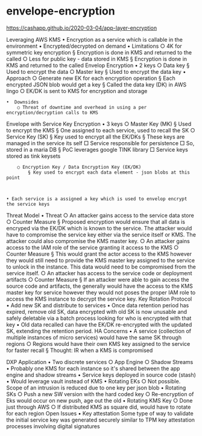 # envelope-encryption

https://cashapp.github.io/2020-03-04/app-layer-encryption

Leveraging AWS KMS
	• Encryption as a service which is callable in the environment
	• Encrypted/decrypted on demand
	• Limitations
		○ 4K for symmetric key encryption
			§ Encryption is done in KMS and returned to the called
		○ Less for public key - data stored in KMS
			§ Encryption is done in KMS and returned to the called
Envelop Encryption
	• 2 keys
		○ Data key
			§ Used to encrypt the data
		○ Master key
			§ Used to encrypt the data key
	• Approach
		○ Generate new EK for each encryption operation
			§ Each encrypted JSON blob would get a key
			§ Called the data key (DK) in AWS lingo
		○ EK/DK is sent to KMS for encryption and storage
		

		
	•  Downsides
		○ Threat of downtime and overhead in using a per encryption/decryption calls to KMS
Envelope with Service Key Encryption
	• 3 keys
		○ Master Key (MK)
			§ Used to encrypt the KMS
			§ One assigned to each service, used to recall the SK
		○ Service Key (SK)
			§ Key used to encrypt all the EK/DKs
			§ These keys are managed in the service its self
				□ Service responsible for persistence
				□ So, stored in a maria DB
			§ PoC leverages google TINK library
				□ Service keys stored as tink keysets
			
		○ Encryption Key / Data Encryption Key (EK/DK)
			§ Key used to encrypt each data element - json blobs at this point


		
	• Each service is a assigned a key which is used to envelop encrypt the service keys

Threat Model
	• Threat
		○ An attacker gains access to the service data store
		○ Counter Measure
			§ Proposed encryption would ensure that all data is encryped via the EK/DK which is known to the service. The attacker would have to compromise the service key either via the service itself or KMS. The attacker could also compromise the KMS master key.
		○ An attacker gains access to the IAM role of the service granting it access to the KMS
		○ Counter Measure
			§ This would grant the actor access to the KMS however they would still need to provide the KMS master key assigned to the service to unlock in the instance. This data would need to be compromised from the service itself.
		○ An attacker has access to the service code or deployment artifacts
		○ Counter Measure
			§ If an attacker were able to gain access the source code and artifacts, the generally would have the access to the KMS master key for service however they would not poses the proper IAM role to access the KMS instance to decrypt the service key.
Key Rotation Protocol
	• Add new SK and distribute to services
	• Once data retention period has expired, remove old SK, data encrypted with old SK is now unusable and safely deletable via a batch process looking for who is encrypted with that key
	• Old data recalled can have the EK/DK re-encrypted with the updated SK, extending the retention period.
HA Concerns
	• A service (collection of multiple instances of micro services) would have the same SK through regions
		○ Regions would have their own KMS key assigned to the service for faster recall
			§ Thought: IR when a KMS is compromised

DXP Application
	• Two discrete services
		○ App Engine
		○ Shadow Streams
	• Probably one KMS for each instance so it's shared between the app engine and shadow streams
	• Service keys deployed in source code (stash)
	• Would leverage vault instead of KMS
	• Rotating EKs
		○ Not possible. Scope of an intrusion is reduced due to one key per json blob
	• Rotating SKs
		○ Push a new SW version with the hard coded key
		○ Re-encryption of Eks would occur on new push, age out the old
	• Rotating KMS Key
		○ Done just through AWS
		○ If distributed KMS as square did, would have to rotate for each region
Open Issues
	• Key attestation 
Some type of way to validate the initial service key was generated securely similar to TPM key attestation processes involving digital signatures

